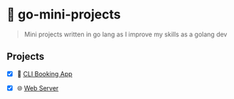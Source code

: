 # 💼 go-mini-projects
> Mini projects written in go lang as I improve my skills as a golang dev
## Projects
* [X] 📖 [CLI Booking App](https://github.com/devoure/go-mini-projects/tree/main/booking-app)
* [X] 🌐 [Web Server](https://github.com/devoure/go-mini-projects/tree/main/yanited-fans)

  

